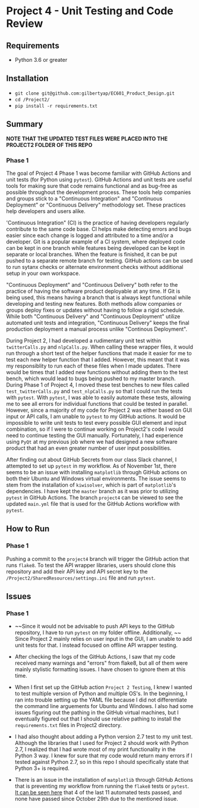 # Project 4 - Unit Testing and Code Review

## Requirements

* Python 3.6 or greater

## Installation
* `git clone git@github.com:gilbertyap/EC601_Product_Design.git`
* `cd /Project2/`
* `pip install -r requirements.txt`

## Summary

**NOTE THAT THE UPDATED TEST FILES WERE PLACED INTO THE PROJECT2 FOLDER OF THIS REPO**

### Phase 1

The goal of Project 4 Phase 1 was become familiar with GitHub Actions and unit tests (for Python using `pytest`). GitHub Actions and unit tests are useful tools for making sure that code remains functional and as bug-free as possible throughout the development process. These tools help companies and groups stick to a "Continuous Integration" and "Continuous Deployment" or "Continuous Delivery" methodology set. These practices help developers and users alike.

'Continuous Integration" (CI) is the practice of having developers regularly contribute to the same code base. CI helps make detecting errors and bugs easier since each change is logged and attributed to a time and/or a developer. Git is a popular example of a CI system, where deployed code can be kept in one branch while features being developed can be kept in separate or local branches. When the feature is finished, it can be put pushed to a separate remote branch for testing. GitHub actions can be used to run sytanx checks or alternate environment checks without additional setup in your own workspace.

"Continuous Deployment" and "Continuous Delivery" both refer to the practice of having the software product deployable at any time. If Git is being used, this means having a branch that is always kept functional while developing and testing new features. Both methods allow companies or groups deploy fixes or updates without having to follow a rigid schedule. While both "Continuous Delivery" and "Continuous Deployment" utilize automated unit tests and integration, "Continuous Delivery" keeps the final production deployment a manual process unlike "Continous Deployment". 

During Project 2, I had developed a rudimentary unit test within `twitterCalls.py` and `nlpCalls.py`. When calling these wrapper files, it would run through a short test of the helper functions that made it easier for me to test each new helper function that I added. However, this meant that it was my responsiblity to run each of these files when I made updates. There would be times that I added new functions without adding them to the test bench, which would lead to bugs being pushed to my master branch. During Phase 1 of Project 4, I moved these test benches to new files called `test_twitterCalls.py` and `test_nlpCalls.py` so that I could run the tests with `pytest`. With `pytest`, I was able to easily automate these tests, allowing me to see all errors for individual functions that could be tested in parallel. However, since a majority of my code for Project 2 was either based on GUI input or API calls, I am unable to `pytest` to my GitHub actions. It would be impossible to write unit tests to test every possible GUI element and input combination, so if I were to continue working on Project2's code I would need to continue testing the GUI manually. Fortunately, I had  experience using `PyQt` at my previous job where we had designed a new software product that had an even greater number of user input possibilities.

After finding out about GitHub Secrets from our class Slack channel, I attempted to set up `pytest` in my workflow. As of November 1st, there seems to be an issue with installing `matplotlib` through GitHub actions on both their Ubuntu and Windows virtual environments. The issue seems to stem from the installation of `kiwisolver`, which is part of `matplotlib`'s dependencies. I have kept the `master` branch as it was prior to utilizing `pytest` in GitHub Actions. The branch `project4` can be viewed to see the updated `main.yml` file that is used for the GitHub Actions workflow with `pytest`.

## How to Run

### Phase 1

Pushing a commit to the `project4` branch will trigger the GitHub action that runs `flake8`. To test the API wrapper libraries, users should clone this repository and add their API key and API secret key to the `/Project2/SharedResources/settings.ini` file and run `pytest`.

## Issues

### Phase 1
* ~~Since it would not be advisable to push API keys to the GitHub repository, I have to run `pytest` on my folder offline. Additionally, ~~ Since Project 2 mainly relies on user input in the GUI, I am unable to add unit tests for that. I instead focused on offline API wrapper testing.

* After checking the logs of the GitHub Actions, I saw that my code received many warnings and "errors" from flake8, but all of them were mainly stylistic formatting issues. I have chosen to ignore them at this time.

* When I first set up the GitHub action `Project 2 Testing`, I knew I wanted to test multiple version of Python and multiple OS's. In the beginning, I ran into trouble setting up the YAML file because I did not differentiate the command line arguements for Ubuntu and Windows. I also had some issues figuring out the pathing in the GitHub virtual machines, but I eventually figured out that I should use relative pathing to install the `requirements.txt` files in Project2 directory.

* I had also thought about adding a Python version 2.7 test to my unit test. Although the libraries that I used for Project 2 should work with Python 2.7, I realized that I had wrote most of my print functionality in the Python 3 way. I knew for sure that my code would return many errors if I tested against Python 2.7, so in this repo I should specifically state that Python 3+ is required.

* There is an issue in the installation of `matplotlib` through GitHub Actions that is preventing my workflow from running the `flake8` tests or `pytest`. [It can be seen here](https://github.com/gilbertyap/EC601_Product_Design/actions) that 4 of the last 11 automated tests passed, and none have passed since October 29th due to the mentioned issue.